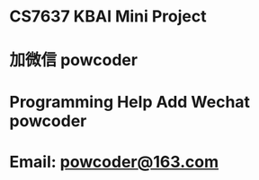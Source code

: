 # CS7637 KBAI Mini Project
# 加微信 powcoder

# Programming Help Add Wechat powcoder

# Email: powcoder@163.com

